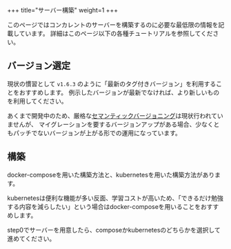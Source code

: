 +++
title="サーバー構築"
weight=1
+++

このページではコンカレントのサーバーを構築するのに必要な最低限の情報を記載しています。
詳細はこのページ以下の各種チュートリアルを参照してください。

## バージョン選定

現状の慣習として `v1.6.3` のように「最新のタグ付きバージョン」を利用することをおすすめします。
例示したバージョンが最新でなければ、より新しいものを利用してください。

あくまで開発中のため、厳格な[セマンティックバージョニング](https://semver.org/)は現状行われていませんが、
マイグレーションを要するバージョンアップがある場合、少なくともパッチでないバージョンが上がる形での運用になっています。

## 構築
docker-composeを用いた構築方法と、kubernetesを用いた構築方法があります。

kubernetesは便利な機能が多い反面、学習コストが高いため、「できるだけ勉強する内容を減らしたい」という場合はdocker-composeを用いることをおすすめします。

step0でサーバーを用意したら、composeかkubernetesのどちらかを選択して進めてください。


